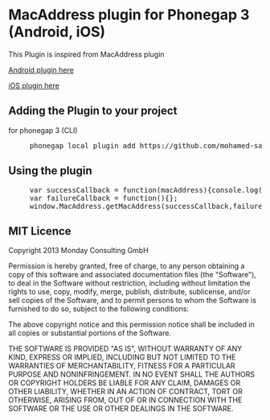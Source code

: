 # MacAddress plugin for Phonegap 3 (Android, iOS) #

This Plugin is inspired from MacAddress plugin

[Android plugin here](https://github.com/phonegap/phonegap-plugins/tree/master/Android/MacAddress)

[iOS plugin here](https://github.com/jcesarmobile/my-phonegap-plugins/tree/master/iOS/MacAddressPlugin)


## Adding the Plugin to your project ##

for phonegap 3 (CLI)
<pre>
     phonegap local plugin add https://github.com/mohamed-salah/MacAddressPlugin.git
</pre>
## Using the plugin ##

<pre>
     var successCallback = function(macAddress){console.log(macAddress)};
     var failureCallback = function(){};
     window.MacAddress.getMacAddress(successCallback,failureCallback);
</pre>


## MIT Licence

Copyright 2013 Monday Consulting GmbH

Permission is hereby granted, free of charge, to any person obtaining
a copy of this software and associated documentation files (the
"Software"), to deal in the Software without restriction, including
without limitation the rights to use, copy, modify, merge, publish,
distribute, sublicense, and/or sell copies of the Software, and to
permit persons to whom the Software is furnished to do so, subject to
the following conditions:

The above copyright notice and this permission notice shall be
included in all copies or substantial portions of the Software.

THE SOFTWARE IS PROVIDED "AS IS", WITHOUT WARRANTY OF ANY KIND,
EXPRESS OR IMPLIED, INCLUDING BUT NOT LIMITED TO THE WARRANTIES OF
MERCHANTABILITY, FITNESS FOR A PARTICULAR PURPOSE AND
NONINFRINGEMENT. IN NO EVENT SHALL THE AUTHORS OR COPYRIGHT HOLDERS BE
LIABLE FOR ANY CLAIM, DAMAGES OR OTHER LIABILITY, WHETHER IN AN ACTION
OF CONTRACT, TORT OR OTHERWISE, ARISING FROM, OUT OF OR IN CONNECTION
WITH THE SOFTWARE OR THE USE OR OTHER DEALINGS IN THE SOFTWARE.
